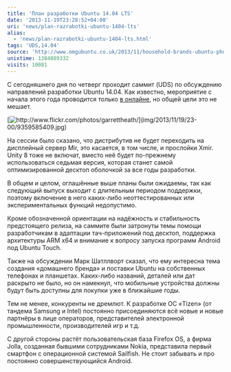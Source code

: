 ```yaml
---
title: 'План разработки Ubuntu 14.04 LTS'
date: '2013-11-19T23:28:52+04:00'
uri: 'news/plan-razrabotki-ubuntu-1404-lts'
alias: 
  - 'news/plan-razrabotki-ubuntu-1404-lts.html'
tags: 'UDS,14.04'
source: 'http://www.omgubuntu.co.uk/2013/11/household-brands-ubuntu-phone-tablets'
unixtime: 1384889332
visits: 10081
---
```

С сегодняшнего дня по четверг проходит саммит (UDS) по обсуждению направлений разработки Ubuntu 14.04. Как известно, мероприятие с начала этого года проводится только [в онлайне](news/sammit-razrabotchikov-v-onlayne), но общей цели это не мешает.

[![](img/2013/11/19/23-00/9359585409.jpg "http://www.flickr.com/photos/garrettheath/")](img/2013/11/19/23-00/9359585409.jpg)

На сессии было сказано, что дистрибутив не будет переходить на дисплейный сервер Mir, это касается, в том числе, и прослойки Xmir. Unity 8 тоже не включат, вместо неё будет по-прежнему использоваться седьмая версия, которая станет самой оптимизированной десктоп оболочкой за все годы разработки.

В общем и целом, оглашённые выше планы были ожидаемы, так как следующий выпуск выходит с длительным периодом поддержки, поэтому включение в него каких-либо неоттестированных или экспериментальных функций недопустимо.

Кроме обозначенной ориентации на надёжность и стабильность предстоящего релиза, на саммите были затронуты темы помощи разработчикам в адаптации тач-приложений под десктоп, поддержка архитектуры ARM x64 и внимание к вопросу запуска программ Android под Ubuntu Touch.

Также на обсуждении Марк Шатллворт сказал, что ему интересна тема создания «домашнего бренда» и поставки Ubuntu на собственных телефонах и планшетах. Каких-либо названий, деталей или дат раскрыто не было, но он намекнул, что мобильные устройства должны будут быть доступны для покупки уже в ближайшие годы.

Тем не менее, конкуренты не дремлют. К разработке ОС «Tizen» (от тандема Samsung и Intel) постоянно присоединяются всё новые и новые партнёры в лице операторов, представителей электронной промышленности, производителей игр и т.д.

С другой стороны растёт пользовательская база Firefox OS, а фирма Jolla, созданная бывшими сотрудниками Nokia, представила первый смартфон с операционной системой Sailfish. Не стоит забывать и про постоянно совершенствующийся Android.
